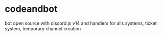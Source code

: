 # codeandbot
bot open source with discord.js v14 and handlers for alls systems, ticket system, temporary channel creation
